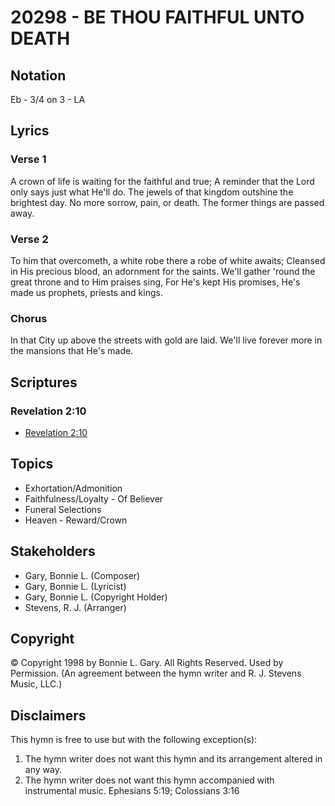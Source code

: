 # 20298 - BE THOU FAITHFUL UNTO DEATH

## Notation

Eb - 3/4 on 3 - LA

## Lyrics

### Verse 1

A crown of life is waiting for the faithful and true; A reminder that the Lord only says just what He'll do. The jewels of that kingdom  outshine the brightest day. No more sorrow, pain, or death. The former things are passed away.

### Verse 2

To him that overcometh, a white robe there a robe of white awaits; Cleansed in His precious blood, an adornment for the saints. We'll gather 'round the great throne and to Him praises sing, For He's kept His promises, He's made us prophets, priests and kings. 

### Chorus

In that City up above the streets with gold are laid. We'll live forever more in the mansions that He's made. 


## Scriptures

### Revelation 2:10

- [Revelation 2:10](https://www.biblegateway.com/passage/?search=Revelation%202%3A10)


## Topics

- Exhortation/Admonition
- Faithfulness/Loyalty - Of Believer
- Funeral Selections
- Heaven - Reward/Crown

## Stakeholders

- Gary, Bonnie L. (Composer)
- Gary, Bonnie L. (Lyricist)
- Gary, Bonnie L. (Copyright Holder)
- Stevens, R. J. (Arranger)

## Copyright

© Copyright 1998 by Bonnie L. Gary. All Rights Reserved. Used by Permission.
(An agreement between the hymn writer and R. J. Stevens Music, LLC.)

## Disclaimers

This hymn is free to use but with the following exception(s):
1. The hymn writer does not want this hymn and its arrangement altered in any way.
2. The hymn writer does not want this hymn accompanied with instrumental music.
Ephesians 5:19; Colossians 3:16

